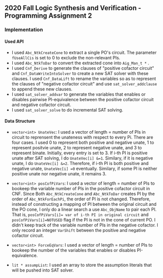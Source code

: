 ## 2020 Fall Logic Synthesis and Verification - Programming Assignment 2

### Implementation
#### Used API
 * I used `Abc_NtkCreateCone` to extract a single PO's circuit. The parameter `fUseAllCis` is set to 0 to exclude the non-relevant PIs.
 * I used `Abc_NtkToDar` to convert the extracted cone into `Aig_Man_t *` .
 * I used `Cnf_Derive` to generate the clauses of "positive cofactor circuit" and `Cnf_DataWriteIntoSolver` to create a new SAT solver with these clauses. I used `Cnf_DataLift` to rename the variables so as to represent the clauses of "negative cofactor circuit" and use `sat_solver_addclause` to append these new clauses.
 * I used `sat_solver_addvar` to generate the variables that enables or disables pairwise PI-equivalence between the positive cofactor circuit and negative cofactor circuit.
 * I used `sat_solver_solve` to do incremental SAT solving.
 
#### Data Structure 
  * `vector<int> UnateVec`: I used a vector<int> of length = number of PIs in circuit to reprensent the unateness with respect to every Pi. There are four cases. I used 0 to represent both positive and negative unate, 1 to represent positvie unate, 2 to represent negative unate, and 3 to represent binate. Initially, every entry is set to 3. If i-th PI is positive unate after SAT solving, I do `UnateVec[i] &=1`. Similary, if it is negative unate, I do `UnateVec[i] &=2`. Therefore, if i-th PI is both positive and negative unate, `UnateVec[i] =0` eventually. Similary, if some PI is neither positive unate nor negative unate, it remains 3.
   
  * `vector<int> posCofPiVars`: I used a vector<int> of length = number of PIs to bookeep the variable number of PIs in the positive cofactor circuit in CNF. Since Both `Abc_NtkCreateCone` and `Abc_NtkToDar` creates PI by the order of `Abc_NtkForEachPi`, the order of PI is not changed. Therefore, instead of constructing a mapping of PI between the original circuit and the PO cone, I only do a linear search a use `Abc_ObjName` to pair each PI. That is, `posCofPiVars[i]= var of i-th PI in original circuit` and `posCofPiVars[i]=NOTUSED` flag if the PI is not in the cone of current PO. I didn't keep track of the variable number of PIs in the negative cofactor. I only record an integer `VarShift` between the positive and negative cofactor circuit. 
 
  * `vector<int> ForceEqVars`: I used a vector<int> of length = number of PIs to bookeep the number of the variables that enables or disables PI-equivalence.
  * `lit * assumpList`: I used an array to store the assumption literals that will be pushed into SAT solver.
 

